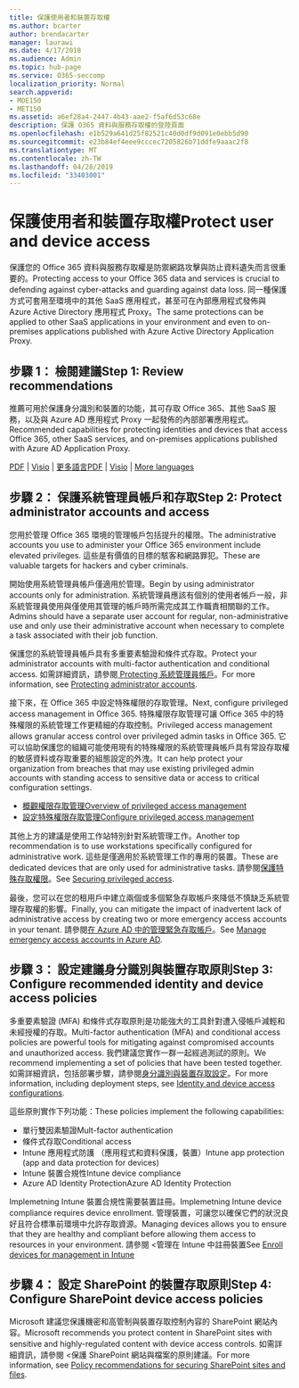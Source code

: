 ```yaml
---
title: 保護使用者和裝置存取權
ms.author: bcarter
author: brendacarter
manager: laurawi
ms.date: 4/17/2018
ms.audience: Admin
ms.topic: hub-page
ms.service: O365-seccomp
localization_priority: Normal
search.appverid:
- MOE150
- MET150
ms.assetid: a6ef28a4-2447-4b43-aae2-f5af6d53c68e
description: 保護 O365 資料與服務存取權的登陸頁面
ms.openlocfilehash: e1b529a641d25f82521c40d0df9d091e0ebb5d90
ms.sourcegitcommit: e23b84ef4eee9cccec7205826b71ddfe9aaac2f8
ms.translationtype: MT
ms.contentlocale: zh-TW
ms.lasthandoff: 04/28/2019
ms.locfileid: "33403001"
---
```

# <a name="protect-user-and-device-access"></a><span data-ttu-id="25224-103">保護使用者和裝置存取權</span><span class="sxs-lookup"><span data-stu-id="25224-103">Protect user and device access</span></span>

<span data-ttu-id="25224-104">保護您的 Office 365 資料與服務存取權是防禦網路攻擊與防止資料遺失而言很重要的。</span><span class="sxs-lookup"><span data-stu-id="25224-104">Protecting access to your Office 365 data and services is crucial to defending against cyber-attacks and guarding against data loss.</span></span> <span data-ttu-id="25224-105">同一種保護方式可套用至環境中的其他 SaaS 應用程式，甚至可在內部應用程式發佈與 Azure Active Directory 應用程式 Proxy。</span><span class="sxs-lookup"><span data-stu-id="25224-105">The same protections can be applied to other SaaS applications in your environment and even to on-premises applications published with Azure Active Directory Application Proxy.</span></span>
  
## <a name="step-1-review-recommendations"></a><span data-ttu-id="25224-106">步驟 1： 檢閱建議</span><span class="sxs-lookup"><span data-stu-id="25224-106">Step 1: Review recommendations</span></span>

<span data-ttu-id="25224-107">推薦可用於保護身分識別和裝置的功能，其可存取 Office 365、其他 SaaS 服務，以及與 Azure AD 應用程式 Proxy 一起發佈的內部部署應用程式。</span><span class="sxs-lookup"><span data-stu-id="25224-107">Recommended capabilities for protecting identities and devices that access Office 365, other SaaS services, and on-premises applications published with Azure AD Application Proxy.</span></span>
  
<span data-ttu-id="25224-108">[PDF](https://go.microsoft.com/fwlink/p/?linkid=841656) | [Visio](https://go.microsoft.com/fwlink/p/?linkid=841657) | [更多語言](https://www.microsoft.com/download/details.aspx?id=55032)</span><span class="sxs-lookup"><span data-stu-id="25224-108">[PDF](https://go.microsoft.com/fwlink/p/?linkid=841656) | [Visio](https://go.microsoft.com/fwlink/p/?linkid=841657) | [More languages](https://www.microsoft.com/download/details.aspx?id=55032)</span></span>
  
## <a name="step-2-protect-administrator-accounts-and-access"></a><span data-ttu-id="25224-109">步驟 2： 保護系統管理員帳戶和存取</span><span class="sxs-lookup"><span data-stu-id="25224-109">Step 2: Protect administrator accounts and access</span></span>
<span data-ttu-id="25224-110">您用於管理 Office 365 環境的管理帳戶包括提升的權限。</span><span class="sxs-lookup"><span data-stu-id="25224-110">The administrative accounts you use to administer your Office 365 environment include elevated privileges.</span></span> <span data-ttu-id="25224-111">這些是有價值的目標的駭客和網路罪犯。</span><span class="sxs-lookup"><span data-stu-id="25224-111">These are valuable targets for hackers and cyber criminals.</span></span> 

<span data-ttu-id="25224-112">開始使用系統管理員帳戶僅適用於管理。</span><span class="sxs-lookup"><span data-stu-id="25224-112">Begin by using administrator accounts only for administration.</span></span> <span data-ttu-id="25224-113">系統管理員應該有個別的使用者帳戶一般，非系統管理員使用與僅使用其管理的帳戶時所需完成其工作職責相關聯的工作。</span><span class="sxs-lookup"><span data-stu-id="25224-113">Admins should have a separate user account for regular, non-administrative use and only use their administrative account when necessary to complete a task associated with their job function.</span></span>

<span data-ttu-id="25224-114">保護您的系統管理員帳戶具有多重要素驗證和條件式存取。</span><span class="sxs-lookup"><span data-stu-id="25224-114">Protect your administrator accounts with multi-factor authentication and conditional access.</span></span> <span data-ttu-id="25224-115">如需詳細資訊，請參閱[ Protecting 系統管理員帳戶](https://docs.microsoft.com/en-us/microsoft-365/enterprise/identity-access-prerequisites#protecting-administrator-accounts)。</span><span class="sxs-lookup"><span data-stu-id="25224-115">For more information, see [Protecting administrator accounts](https://docs.microsoft.com/en-us/microsoft-365/enterprise/identity-access-prerequisites#protecting-administrator-accounts).</span></span> 

<span data-ttu-id="25224-116">接下來，在 Office 365 中設定特殊權限的存取管理。</span><span class="sxs-lookup"><span data-stu-id="25224-116">Next, configure privileged access management in Office 365.</span></span> <span data-ttu-id="25224-117">特殊權限存取管理可讓 Office 365 中的特殊權限的系統管理工作更精細的存取控制。</span><span class="sxs-lookup"><span data-stu-id="25224-117">Privileged access management allows granular access control over privileged admin tasks in Office 365.</span></span> <span data-ttu-id="25224-118">它可以協助保護您的組織可能使用現有的特殊權限的系統管理員帳戶具有常設存取權的敏感資料或存取重要的組態設定的外洩。</span><span class="sxs-lookup"><span data-stu-id="25224-118">It can help protect your organization from breaches that may use existing privileged admin accounts with standing access to sensitive data or access to critical configuration settings.</span></span>

- [<span data-ttu-id="25224-119">概觀權限存取管理</span><span class="sxs-lookup"><span data-stu-id="25224-119">Overview of privileged access management</span></span>](privileged-access-management-overview.md)
- [<span data-ttu-id="25224-120">設定特殊權限存取管理</span><span class="sxs-lookup"><span data-stu-id="25224-120">Configure privileged access management</span></span>](privileged-access-management-configuration.md)

<span data-ttu-id="25224-121">其他上方的建議是使用工作站特別針對系統管理工作。</span><span class="sxs-lookup"><span data-stu-id="25224-121">Another top recommendation is to use workstations specifically configured for administrative work.</span></span> <span data-ttu-id="25224-122">這些是僅適用於系統管理工作的專用的裝置。</span><span class="sxs-lookup"><span data-stu-id="25224-122">These are dedicated devices that are only used for administrative tasks.</span></span> <span data-ttu-id="25224-123">請參閱[保護特殊存取權限](https://docs.microsoft.com/en-us/windows-server/identity/securing-privileged-access/securing-privileged-access)。</span><span class="sxs-lookup"><span data-stu-id="25224-123">See [Securing privileged access](https://docs.microsoft.com/en-us/windows-server/identity/securing-privileged-access/securing-privileged-access).</span></span>

<span data-ttu-id="25224-124">最後，您可以在您的租用戶中建立兩個或多個緊急存取帳戶來降低不慎缺乏系統管理存取權的影響。</span><span class="sxs-lookup"><span data-stu-id="25224-124">Finally, you can mitigate the impact of inadvertent lack of administrative access by creating two or more emergency access accounts in your tenant.</span></span> <span data-ttu-id="25224-125">請參閱[在 Azure AD 中的管理緊急存取帳戶](https://docs.microsoft.com/en-us/azure/active-directory/users-groups-roles/directory-emergency-access)。</span><span class="sxs-lookup"><span data-stu-id="25224-125">See [Manage emergency access accounts in Azure AD](https://docs.microsoft.com/en-us/azure/active-directory/users-groups-roles/directory-emergency-access).</span></span> 

## <a name="step-3-configure-recommended-identity-and-device-access-policies"></a><span data-ttu-id="25224-126">步驟 3： 設定建議身分識別與裝置存取原則</span><span class="sxs-lookup"><span data-stu-id="25224-126">Step 3: Configure recommended identity and device access policies</span></span>
<span data-ttu-id="25224-127">多重要素驗證 (MFA) 和條件式存取原則是功能強大的工具針對遭入侵帳戶減輕和未經授權的存取。</span><span class="sxs-lookup"><span data-stu-id="25224-127">Multi-factor authentication (MFA) and conditional access policies are powerful tools for mitigating against compromised accounts and unauthorized access.</span></span> <span data-ttu-id="25224-128">我們建議您實作一群一起經過測試的原則。</span><span class="sxs-lookup"><span data-stu-id="25224-128">We recommend implementing a set of policies that have been tested together.</span></span> <span data-ttu-id="25224-129">如需詳細資訊，包括部署步驟，請參閱[身分識別與裝置存取設定](https://docs.microsoft.com/en-us/microsoft-365/enterprise/microsoft-365-policies-configurations)。</span><span class="sxs-lookup"><span data-stu-id="25224-129">For more information, including deployment steps, see [Identity and device access configurations](https://docs.microsoft.com/en-us/microsoft-365/enterprise/microsoft-365-policies-configurations).</span></span>

 <span data-ttu-id="25224-130">這些原則實作下列功能：</span><span class="sxs-lookup"><span data-stu-id="25224-130">These policies implement the following capabilities:</span></span>
- <span data-ttu-id="25224-131">單行雙因素驗證</span><span class="sxs-lookup"><span data-stu-id="25224-131">Mult-factor authentication</span></span>
- <span data-ttu-id="25224-132">條件式存取</span><span class="sxs-lookup"><span data-stu-id="25224-132">Conditional access</span></span>
- <span data-ttu-id="25224-133">Intune 應用程式防護 （應用程式和資料保護，裝置）</span><span class="sxs-lookup"><span data-stu-id="25224-133">Intune app protection (app and data protection for devices)</span></span>
- <span data-ttu-id="25224-134">Intune 裝置合規性</span><span class="sxs-lookup"><span data-stu-id="25224-134">Intune device compliance</span></span>
- <span data-ttu-id="25224-135">Azure AD Identity Protection</span><span class="sxs-lookup"><span data-stu-id="25224-135">Azure AD Identity Protection</span></span>

<span data-ttu-id="25224-136">Implemetning Intune 裝置合規性需要裝置註冊。</span><span class="sxs-lookup"><span data-stu-id="25224-136">Implemetning Intune device compliance requires device enrollment.</span></span> <span data-ttu-id="25224-137">管理裝置，可讓您以確保它們的狀況良好且符合標準前環境中允許存取資源。</span><span class="sxs-lookup"><span data-stu-id="25224-137">Managing devices allows you to ensure that they are healthy and compliant before allowing them access to resources in your environment.</span></span> <span data-ttu-id="25224-138">請參閱 <<c0>管理在 Intune 中註冊裝置</span><span class="sxs-lookup"><span data-stu-id="25224-138">See [Enroll devices for management in Intune](https://docs.microsoft.com/intune-classic/deploy-use/enroll-devices-in-microsoft-intune)</span></span>

## <a name="step-4-configure-sharepoint-device-access-policies"></a><span data-ttu-id="25224-139">步驟 4： 設定 SharePoint 的裝置存取原則</span><span class="sxs-lookup"><span data-stu-id="25224-139">Step 4: Configure SharePoint device access policies</span></span>

<span data-ttu-id="25224-140">Microsoft 建議您保護機密和高管制與裝置存取控制內容的 SharePoint 網站內容。</span><span class="sxs-lookup"><span data-stu-id="25224-140">Microsoft recommends you protect content in SharePoint sites with sensitive and highly-regulated content with device access controls.</span></span> <span data-ttu-id="25224-141">如需詳細資訊，請參閱 <<c0>保護 SharePoint 網站與檔案的原則建議。</span><span class="sxs-lookup"><span data-stu-id="25224-141">For more information, see [Policy recommendations for securing SharePoint sites and files](https://docs.microsoft.com/en-us/microsoft-365/enterprise/sharepoint-file-access-policies).</span></span>



    


